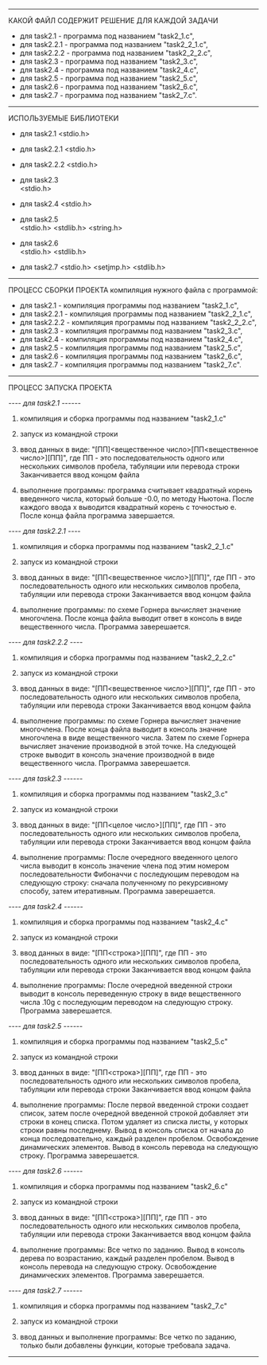 ----------------------------------------------------------------
КАКОЙ ФАЙЛ СОДЕРЖИТ РЕШЕНИЕ ДЛЯ КАЖДОЙ ЗАДАЧИ
* для task2.1   - программа под названием "task2_1.c",
* для task2.2.1 - программа под названием "task2_2_1.c",
* для task2.2.2 - программа под названием "task2_2_2.c",
* для task2.3   - программа под названием "task2_3.c",
* для task2.4   - программа под названием "task2_4.c",
* для task2.5   - программа под названием "task2_5.c",
* для task2.6   - программа под названием "task2_6.c",
* для task2.7   - программа под названием "task2_7.c".

----------------------------------------------------------------
ИСПОЛЬЗУЕМЫЕ БИБЛИОТЕКИ

* для task2.1 
 <stdio.h>
 
* для task2.2.1 
 <stdio.h>

* для task2.2.2 
 <stdio.h>

* для task2.3   
 <stdio.h>

* для task2.4 
 <stdio.h>

* для task2.5  
 <stdio.h>
 <stdlib.h>
 <string.h> 

* для task2.6   
 <stdio.h>
 <stdlib.h>

* для task2.7
 <stdio.h>
 <setjmp.h>
 <stdlib.h>
 
----------------------------------------------------------------
ПРОЦЕСС СБОРКИ ПРОЕКТА
компиляция нужного файла с программой:
* для task2.1   - компиляция программы под названием "task2_1.c",
* для task2.2.1 - компиляция программы под названием "task2_2_1.c",
* для task2.2.2 - компиляция программы под названием "task2_2_2.c",
* для task2.3   - компиляция программы под названием "task2_3.c",
* для task2.4   - компиляция программы под названием "task2_4.c",
* для task2.5   - компиляция программы под названием "task2_5.c",
* для task2.6   - компиляция программы под названием "task2_6.c",
* для task2.7   - компиляция программы под названием "task2_7.c".

----------------------------------------------------------------
ПРОЦЕСС ЗАПУСКА ПРОЕКТА



*---- для task2.1 ------*

1) компиляция и сборка программы под названием "task2_1.c"

2) запуск из командной строки

3) ввод данных в виде:
"[ПП]<вещественное число>[ПП<вещественное число>][ПП]",
где ПП - это последовательность одного или нескольких символов пробела,
			 табуляции или перевода строки
Заканчивается ввод концом файла 

4) выполнение программы: 
программа считывает квадратный корень 
введенного числа, который больше -0.0, по методу Ньютона. После каждого
ввода x выводится квадратный корень с точностью e. После конца файла 
программа завершается. 



*---- для task2.2.1 ----*

1) компиляция и сборка программы под названием "task2_2_1.c"

2) запуск из командной строки

3) ввод данных в виде:
"[ПП<вещественное число>][ПП]",
где ПП - это последовательность одного или нескольких символов пробела,
			 табуляции или перевода строки
Заканчивается ввод концом файла 

4) выполнение программы: 
по схеме Горнера вычисляет значение многочлена.
После конца файла выводит ответ в консоль в виде вещественного числа.
Программа заверешается.
			 


*---- для task2.2.2 ----*

1) компиляция и сборка программы под названием "task2_2_2.c"

2) запуск из командной строки

3) ввод данных в виде:
"[ПП<вещественное число>][ПП]",
где ПП - это последовательность одного или нескольких символов пробела,
			 табуляции или перевода строки
Заканчивается ввод концом файла 

4) выполнение программы: 
по схеме Горнера вычисляет значение многочлена.
После конца файла выводит в консоль значние многочлена в виде 
вещественного числа.
Затем по схеме Горнера вычисляет значение производной в этой точке.
На следующей строке выводит в консоль значение производной в виде
вещественного числа.
Программа заверешается.



*---- для task2.3 ------*

1) компиляция и сборка программы под названием "task2_3.c"

2) запуск из командной строки

3) ввод данных в виде:
"[ПП<целое число>][ПП]",
где ПП - это последовательность одного или нескольких символов пробела,
			 табуляции или перевода строки
Заканчивается ввод концом файла 

4) выполнение программы: 
После очередного введенного целого числа выводит в консоль значение
члена под этим номером последовательности Фибоначчи с последующим
переводом на следующую строку: сначала полученному по рекурсивному 
способу, затем итеративным.
Программа заверешается.



*---- для task2.4 ------*

1) компиляция и сборка программы под названием "task2_4.c"

2) запуск из командной строки

3) ввод данных в виде:
"[ПП<строка>][ПП]",
где ПП - это последовательность одного или нескольких символов пробела,
			 табуляции или перевода строки
Заканчивается ввод концом файла 

4) выполнение программы: 
После очередной введенной строки выводит в консоль переведенную строку
в виде вещественного числа .10g с последующим переводом на следующую 
строку.
Программа заверешается.



*---- для task2.5 ------*

1) компиляция и сборка программы под названием "task2_5.c"

2) запуск из командной строки

3) ввод данных в виде:
"[ПП<строка>][ПП]",
где ПП - это последовательность одного или нескольких символов пробела,
			 табуляции или перевода строки
Заканчивается ввод концом файла 

4) выполнение программы: 
После первой введенной строки создает список, затем после очередной
введенной строкой добавляет эти строки в конец списка.
Потом удаляет из списка листы, у которых строки равны последнему.
Вывод в консоль списка от начала до конца последовательно, каждый 
разделен пробелом. 
Освобождение динамических элементов.
Вывод в консоль перевода на следующую строку.
Программа заверешается.



*---- для task2.6 ------* 

1) компиляция и сборка программы под названием "task2_6.c"

2) запуск из командной строки

3) ввод данных в виде:
"[ПП<строка>][ПП]",
где ПП - это последовательность одного или нескольких символов пробела,
			 табуляции или перевода строки
Заканчивается ввод концом файла 

4) выполнение программы: 
Все четко по заданию.
Вывод в консоль дерева по возрастанию, каждый разделен пробелом. 
Вывод в консоль перевода на следующую строку.
Освобождение динамических элементов.
Программа заверешается.



*---- для task2.7 ------*

1) компиляция и сборка программы под названием "task2_7.c"

2) запуск из командной строки

3) ввод данных и выполнение программы: 
Все четко по заданию, только были добавлены функции, которые требовала
задача.



----------------------------------------------------------------
